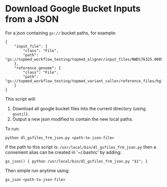 # Download Google Bucket Inputs from a JSON
For a json containing `gs://` bucket paths, for example:

```
{
    "input_file": {
        "class": "File",
        "path": "gs://topmed_workflow_testing/topmed_aligner/input_files/NWD176325.0005.recab.cram"
    },
    "reference_genome": {
        "class": "File",
        "path": "gs://topmed_workflow_testing/topmed_variant_caller/reference_files/hg38/hs38DH.fa"
    }
}
```

This script will:
1. Download all google bucket files into the current directory (using `gsutil`).
2. Output a new json modified to contain the new local paths.

To run:

`python dl_gsfiles_frm_json.py <path-to-json-file>`

If the path to this script is: `/usr/local/bin/dl_gsfiles_frm_json.py` then a convenient alias can be created in '~/.bashrc' by adding:

`gs_json() { python /usr/local/bin/dl_gsfiles_frm_json.py "$1"; }`

Then simple run anytime using:

`gs_json <path-to-json-file>`
